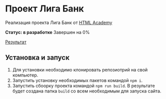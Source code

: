 # Проект Лига Банк

Реализация проекта Лига Банк от [HTML Academy](https://htmlacademy.ru/)

**Статус: в разработке**
Завершен на 0%

[Результат](https://malk1405.github.io/liga-bank/)

## Установка и запуск

1. Для установки необходимо клонировать репозиотрий на свой компьютер.
2. Запустить установку необходимых пакетов командой `npm i`.
3. Запустить сбоорку проекта командой `npm run build`. В результате будет создана папка `build` со всем необходимым для запуска сайта.
